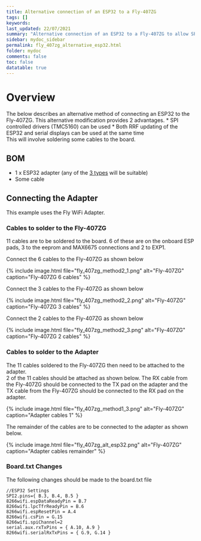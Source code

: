```yaml
---
title: Alternative connection of an ESP32 to a Fly-407ZG
tags: []
keywords: 
last_updated: 22/07/2021
summary: "Alternative connection of an ESP32 to a Fly-407ZG to allow SPI controlled drivers to be installed"
sidebar: mydoc_sidebar
permalink: fly_407zg_alternative_esp32.html
folder: mydoc
comments: false
toc: false
datatable: true 
---
```


# Overview

The below describes an alternative method of connecting an ESP32 to the Fly-407ZG.
This alternative modification provides 2 advantages.
    * SPI controlled drivers (TMC5160) can be used
    * Both RRF updating of the ESP32 and serial displays can be used at the same time  
This will involve soldering some cables to the board.  
  
## BOM

* 1 x ESP32 adapter (any of the [3 types](/adapters_esp32.html) will be suitable)
* Some cable

## Connecting the Adapter

This example uses the Fly WiFi Adapter.  

### Cables to solder to the Fly-407ZG

11 cables are to be soldered to the board. 6 of these are on the onboard ESP pads, 3 to the eeprom and MAX6675 connections and 2 to EXP1.  

Connect the 6 cables to the Fly-407ZG as shown below

{% include image.html file="fly_407zg_method2_1.png" alt="Fly-407ZG" caption="Fly-407ZG 6 cables" %}

Connect the 3 cables to the Fly-407ZG as shown below

{% include image.html file="fly_407zg_method2_2.png" alt="Fly-407ZG" caption="Fly-407ZG 3 cables" %}

Connect the 2 cables to the Fly-407ZG as shown below

{% include image.html file="fly_407zg_method2_3.png" alt="Fly-407ZG" caption="Fly-407ZG 2 cables" %}

### Cables to solder to the Adapter

The 11 cables soldered to the Fly-407ZG then need to be attached to the adapter.  
2 of the 11 cables should be attached as shown below. The RX cable from the Fly-407ZG should be connected to the TX pad on the adapter and the TX cable from the Fly-407ZG should be connected to the RX pad on the adapter.  

{% include image.html file="fly_407zg_method1_3.png" alt="Fly-407ZG" caption="Adapter cables 1" %}

The remainder of the cables are to be connected to the adapter as shown below.  

{% include image.html file="fly_407zg_alt_esp32.png" alt="Fly-407ZG" caption="Adapter cables remainder" %}

### Board.txt Changes

The following changes should be made to the board.txt file

```
//ESP32 Settings
SPI2.pins={ B.3, B.4, B.5 }
8266wifi.espDataReadyPin = B.7
8266wifi.lpcTfrReadyPin = B.6
8266wifi.espResetPin = A.4
8266wifi.csPin = G.15
8266wifi.spiChannel=2
serial.aux.rxTxPins = { A.10, A.9 }
8266wifi.serialRxTxPins = { G.9, G.14 }
```

</div>

</div>